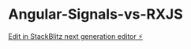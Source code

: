 # Angular-Signals-vs-RXJS

[Edit in StackBlitz next generation editor ⚡️](https://stackblitz.com/~/github.com/sebheron/Angular-Signals-vs-RXJS)